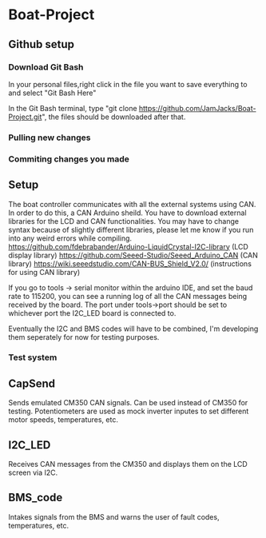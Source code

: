 # Boat-Project

## Github setup
### Download Git Bash
In your personal files,right click in the file you want to save everything to and select "Git Bash Here"

In the Git Bash terminal, type "git clone https://github.com/JamJacks/Boat-Project.git", the files should be downloaded after that.

### Pulling new changes


### Commiting changes you made


## Setup
The boat controller communicates with all the external systems using CAN. In order to do this, a CAN Arduino sheild. 
You have to download external libraries for the LCD and CAN functionalities. You may have to change syntax because of slightly different libraries, please let me know if you run into any weird errors while compiling. 
https://github.com/fdebrabander/Arduino-LiquidCrystal-I2C-library (LCD display library)
https://github.com/Seeed-Studio/Seeed_Arduino_CAN (CAN library)
https://wiki.seeedstudio.com/CAN-BUS_Shield_V2.0/ (instructions for using CAN library)

If you go to tools -> serial monitor within the arduino IDE, and set the baud rate to 115200, you can see a running log of all the CAN messages being received by the board. The port under tools->port should be set to whichever port the I2C_LED board is connected to.

Eventually the I2C and BMS codes will have to be combined, I'm developing them seperately for now for testing purposes.

### Test system

## CapSend
Sends emulated CM350 CAN signals. Can be used instead of CM350 for testing. Potentiometers are used as mock inverter inputes to set different motor speeds, temperatures, etc.

## I2C_LED
Receives CAN messages from the CM350 and displays them on the LCD screen via I2C.

## BMS_code
Intakes signals from the BMS and warns the user of fault codes, temperatures, etc.
